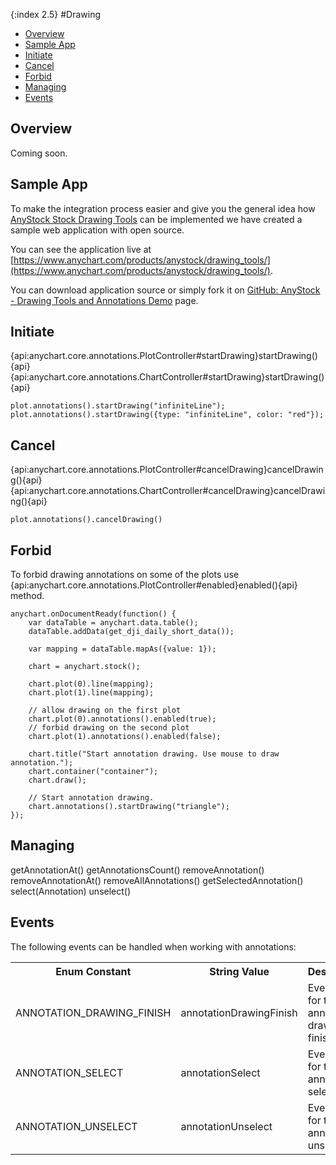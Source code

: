 {:index 2.5}
#Drawing

* [Overview](#overview)
* [Sample App](#sample_app)
* [Initiate](#initiate)
* [Cancel](#cancel)
* [Forbid](#forbid)
* [Managing](#managing)
* [Events](#events)

## Overview

Coming soon.

## Sample App

To make the integration process easier and give you the general idea how [AnyStock Stock Drawing Tools](Overview) can be implemented we have created a sample web application with open source.

You can see the application live at [https://www.anychart.com/products/anystock/drawing_tools/](https://www.anychart.com/products/anystock/drawing_tools/).

You can download application source or simply fork it on [GitHub: AnyStock - Drawing Tools and Annotations Demo](https://github.com/AnyChart/anystock-drawing-tools-and-annotations-demo) page.

## Initiate

{api:anychart.core.annotations.PlotController#startDrawing}startDrawing(){api}
{api:anychart.core.annotations.ChartController#startDrawing}startDrawing(){api}

```
plot.annotations().startDrawing("infiniteLine");
plot.annotations().startDrawing({type: "infiniteLine", color: "red"});
```

## Cancel

{api:anychart.core.annotations.PlotController#cancelDrawing}cancelDrawing(){api}
{api:anychart.core.annotations.ChartController#cancelDrawing}cancelDrawing(){api}

```
plot.annotations().cancelDrawing()
```

## Forbid

To forbid drawing annotations on some of the plots use {api:anychart.core.annotations.PlotController#enabled}enabled(){api} method.

```
anychart.onDocumentReady(function() {
    var dataTable = anychart.data.table();
    dataTable.addData(get_dji_daily_short_data());

    var mapping = dataTable.mapAs({value: 1});

    chart = anychart.stock();

    chart.plot(0).line(mapping);
    chart.plot(1).line(mapping);

    // allow drawing on the first plot
    chart.plot(0).annotations().enabled(true);
    // forbid drawing on the second plot
    chart.plot(1).annotations().enabled(false);

    chart.title("Start annotation drawing. Use mouse to draw annotation.");
    chart.container("container");
    chart.draw();

    // Start annotation drawing.
    chart.annotations().startDrawing("triangle");
});
```

## Managing

getAnnotationAt()
getAnnotationsCount()
removeAnnotation()
removeAnnotationAt()
removeAllAnnotations() 
getSelectedAnnotation()
select(Annotation) 
unselect()

## Events

The following events can be handled when working with annotations:

<table>
<tr><th>Enum Constant</th><th>String Value</th><th>Description</th></tr>
<tr><td>ANNOTATION_DRAWING_FINISH</td><td>annotationDrawingFinish</td><td>Event type for the annotation drawing finish.</td></tr>
<tr><td>ANNOTATION_SELECT</td><td>annotationSelect</td><td>Event type for the annotation select.</td></tr>
<tr><td>ANNOTATION_UNSELECT</td><td>annotationUnselect</td><td>Event type for the annotation unselect.</td></tr>
</table>